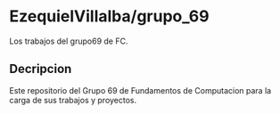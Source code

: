# EzequielVillalba/grupo_69
Los trabajos del grupo69 de FC.
## Decripcion
Este repositorio del Grupo 69 de Fundamentos de Computacion para la carga de sus trabajos y proyectos.
